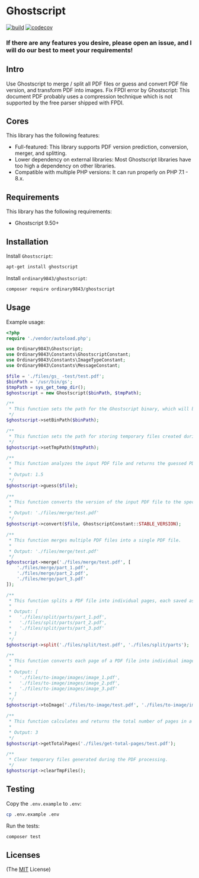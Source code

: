 # Ghostscript

[![build](https://github.com/ordinary9843/ghostscript/actions/workflows/build.yml/badge.svg)](https://github.com/ordinary9843/ghostscript/actions/workflows/build.yml)
[![codecov](https://codecov.io/gh/ordinary9843/ghostscript/branch/master/graph/badge.svg?token=DMXRZFN55V)](https://codecov.io/gh/ordinary9843/ghostscript)

### If there are any features you desire, please open an issue, and I will do our best to meet your requirements!

## Intro

Use Ghostscript to merge / split all PDF files or guess and convert PDF file version, and transform PDF into images. Fix FPDI error by Ghostscript: This document PDF probably uses a compression technique which is not supported by the free parser shipped with FPDI.

## Cores

This library has the following features:

- Full-featured: This library supports PDF version prediction, conversion, merger, and splitting.
- Lower dependency on external libraries: Most Ghostscript libraries have too high a dependency on other libraries.
- Compatible with multiple PHP versions: It can run properly on PHP 7.1 - 8.x.

## Requirements

This library has the following requirements:

- Ghostscript 9.50+

## Installation

Install `Ghostscript`:

```bash
apt-get install ghostscript
```

Install `ordinary9843/ghostscript`:

```bash
composer require ordinary9843/ghostscript
```

## Usage

Example usage:

```php
<?php
require './vendor/autoload.php';

use Ordinary9843\Ghostscript;
use Ordinary9843\Constants\GhostscriptConstant;
use Ordinary9843\Constants\ImageTypeConstant;
use Ordinary9843\Constants\MessageConstant;

$file = './files/gs_ -test/test.pdf';
$binPath = '/usr/bin/gs';
$tmpPath = sys_get_temp_dir();
$ghostscript = new Ghostscript($binPath, $tmpPath);

/**
 * This function sets the path for the Ghostscript binary, which will be used for PDF processing.
 */
$ghostscript->setBinPath($binPath);

/**
 * This function sets the path for storing temporary files created during the PDF processing in Ghostscript.
 */
$ghostscript->setTmpPath($tmpPath);

/**
 * This function analyzes the input PDF file and returns the guessed PDF version.
 *
 * Output: 1.5
 */
$ghostscript->guess($file);

/**
 * This function converts the version of the input PDF file to the specified PDF version.
 *
 * Output: './files/merge/test.pdf'
 */
$ghostscript->convert($file, GhostscriptConstant::STABLE_VERSION);

/**
 * This function merges multiple PDF files into a single PDF file.
 *
 * Output: './files/merge/test.pdf'
 */
$ghostscript->merge('./files/merge/test.pdf', [
    './files/merge/part_1.pdf',
    './files/merge/part_2.pdf',
    './files/merge/part_3.pdf'
]);

/**
 * This function splits a PDF file into individual pages, each saved as a separate PDF file.
 *
 * Output: [
 *   './files/split/parts/part_1.pdf',
 *   './files/split/parts/part_2.pdf',
 *   './files/split/parts/part_3.pdf'
 * ]
 */
$ghostscript->split('./files/split/test.pdf', './files/split/parts');

/**
 * This function converts each page of a PDF file into individual image files.
 *
 * Output: [
 *   './files/to-image/images/image_1.pdf',
 *   './files/to-image/images/image_2.pdf',
 *   './files/to-image/images/image_3.pdf'
 * ]
 */
$ghostscript->toImage('./files/to-image/test.pdf', './files/to-image/images', ImageTypeConstant::JPEG);

/**
 * This function calculates and returns the total number of pages in a PDF file.
 *
 * Output: 3
 */
$ghostscript->getTotalPages('./files/get-total-pages/test.pdf');

/**
 * Clear temporary files generated during the PDF processing.
 */
$ghostscript->clearTmpFiles();
```

## Testing

Copy the `.env.example` to `.env`:

```bash
cp .env.example .env
```

Run the tests:

```bash
composer test
```

## Licenses

(The [MIT](http://www.opensource.org/licenses/mit-license.php) License)
